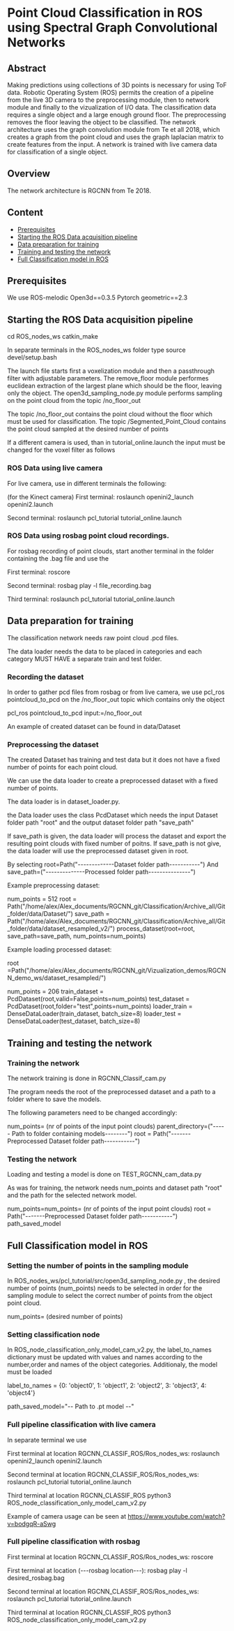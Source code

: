 # Point Cloud Classification in ROS using Spectral Graph Convolutional Networks


## Abstract
Making predictions using collections of 3D points is necessary for using ToF data. Robotic Operating System (ROS) permits the creation of a pipeline from the live 3D camera to the preprocessing module, then to network module and finally to the vizualization of I/O data. The classification data requires a single object and a large enough ground floor. The preprocessing removes the floor leaving the object to be classified. The network architecture uses the graph convolution module from Te et all 2018, which creates a graph from the point cloud and uses the graph laplacian matrix to create features from the input. A network is trained with live camera data for classification of a single object.

## Overview
The network architecture is RGCNN from Te 2018.

## Content
- [Prerequisites](#prerequisites)
- [Starting the ROS Data acquisition pipeline](#start_ros_data)
- [Data preparation for training](#data_prep)
- [Training and testing the network](#train_test_network)
- [Full Classification model in ROS](#ros_classif)



## Prerequisites

We use ROS-melodic
Open3d==0.3.5
Pytorch geometric==2.3

## Starting the ROS Data acquisition pipeline

cd ROS_nodes_ws
catkin_make

In separate terminals in the ROS_nodes_ws folder type source devel/setup.bash

The launch file starts first a voxelization module and then a passthrough filter with adjustable parameters. 
The remove_floor module performes euclidean extraction of the largest plane which should be the floor, leaving only the object.
The open3d_sampling_node.py module performs sampling on the point cloud from the topic /no_floor_out

The topic /no_floor_out contains the point cloud without the floor which must be used for classification.
The topic /Segmented_Point_Cloud contains the point cloud sampled at the desired number of points

If a different camera is used, than in tutorial_online.launch the input must be changed for the voxel filter as follows

<node pkg="pcl_tutorial" type="voxel_filter_node" name="voxel_filter_node" output="screen" >
<remap from="point_cloud_in" to="/REQUIRED_TOPIC" />
</node>

### ROS Data using live camera

For live camera, use in different terminals the following:

(for the Kinect camera) First terminal:
roslaunch openini2_launch openini2.launch 

Second terminal:
roslaunch pcl_tutorial tutorial_online.launch


### ROS Data using rosbag point cloud recordings.

For rosbag recording of point clouds, start another terminal in the folder containing the .bag file and use the

First terminal:
roscore

Second terminal:
rosbag play -l   file_recording.bag

Third terminal:
roslaunch pcl_tutorial tutorial_online.launch


## Data preparation for training

The classification network needs raw point cloud .pcd files.

The data loader needs the data to be placed in categories and each category MUST HAVE a separate train and test folder.

### Recording the dataset

In order to gather pcd files from rosbag or from live camera, we use pcl_ros pointcloud_to_pcd on the /no_floor_out topic which contains only the object

pcl_ros pointcloud_to_pcd input:=/no_floor_out

An example of created dataset can be found in data/Dataset

### Preprocessing the dataset

The created Dataset has training and test data but it does not have a fixed number of points for each point cloud.

We can use the data loader to create a preprocessed dataset with a fixed number of points.

The data loader is in dataset_loader.py.

the Data loader uses the class PcdDataset which needs the input Dataset folder path "root" and the output dataset folder path "save_path"

If save_path is given, the data loader will process the dataset and export the resulting point clouds with fixed number of poitns.
If save_path is not give, the data loader will use the preprocessed dataset given in root.

By selecting root=Path("-------------Dataset folder path-----------")
And save_path=("--------------Processed folder path---------------")

Example preprocessing dataset:

num_points = 512
root = Path("/home/alex/Alex_documents/RGCNN_git/Classification/Archive_all/Git_folder/data/Dataset/")
save_path = Path("/home/alex/Alex_documents/RGCNN_git/Classification/Archive_all/Git_folder/data/dataset_resampled_v2/")
process_dataset(root=root, save_path=save_path,  num_points=num_points)

Example loading processed dataset:

root =Path("/home/alex/Alex_documents/RGCNN_git/Vizualization_demos/RGCNN_demo_ws/dataset_resampled/")

num_points = 206
train_dataset = PcdDataset(root,valid=False,points=num_points)
test_dataset = PcdDataset(root,folder="test",points=num_points)
loader_train = DenseDataLoader(train_dataset, batch_size=8)
loader_test = DenseDataLoader(test_dataset, batch_size=8)


## Training and testing the network

### Training the network

The network training is done in RGCNN_Classif_cam.py

The program needs the root of the preprocessed dataset and a path to a folder where to save the models.

The following parameters need to be changed accordingly:

num_points= (nr of points of the input point clouds)
parent_directory=("----- Path to folder containing models--------")
root = Path("-------Preprocessed Dataset folder path-----------")

### Testing the network

Loading and testing a model is done on TEST_RGCNN_cam_data.py

As was for training, the network needs num_points and dataset path "root" and the path for the selected network model.

num_points=num_points= (nr of points of the input point clouds)
root = Path("-------Preprocessed Dataset folder path-----------")
path_saved_model



## Full Classification model in ROS

### Setting the number of points in the sampling module

In ROS_nodes_ws/pcl_tutorial/src/open3d_sampling_node.py , the desired number of points (num_points) needs to be selected in order for the sampling module to select the correct number of points from the object point cloud.

num_points= (desired number of points)


### Setting classification node

In ROS_node_classification_only_model_cam_v2.py, the label_to_names dictionary must be updated with values and names according to the number,order and names of the object categories.
Additionaly, the model must be loaded 


label_to_names = {0: 'object0',
                  1: 'object1',
                  2: 'object2',
                  3: 'object3',
                  4: 'object4'}

path_saved_model="-- Path to .pt model --"



### Full pipeline classification with live camera 

In separate terminal we use 


First terminal at location RGCNN_CLASSIF_ROS/Ros_nodes_ws:
roslaunch openini2_launch openini2.launch 

Second terminal at location RGCNN_CLASSIF_ROS/Ros_nodes_ws:
roslaunch pcl_tutorial tutorial_online.launch

Third terminal at location RGCNN_CLASSIF_ROS
python3 ROS_node_classification_only_model_cam_v2.py

Example of camera usage can be seen at https://www.youtube.com/watch?v=bodgqR-aSwg

### Full pipeline classification with rosbag


First terminal at location RGCNN_CLASSIF_ROS/Ros_nodes_ws:
roscore 

First terminal at location (---rosbag location---):
rosbag play -l  desired_rosbag.bag

Second terminal at location RGCNN_CLASSIF_ROS/Ros_nodes_ws:
roslaunch pcl_tutorial tutorial_online.launch

Third terminal at location RGCNN_CLASSIF_ROS
python3 ROS_node_classification_only_model_cam_v2.py







